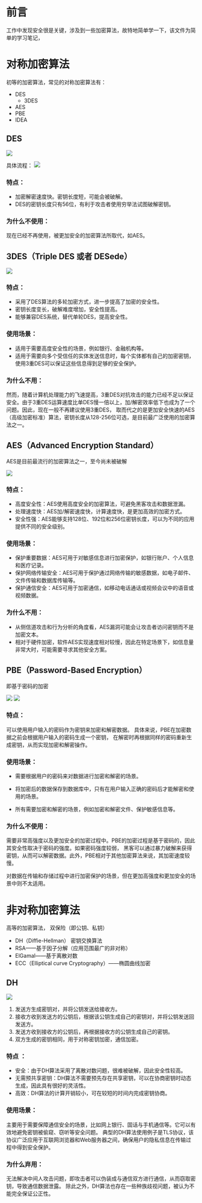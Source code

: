 # 前言
工作中发现安全很是关键，涉及到一些加密算法，故特地简单学一下，该文件为简单的学习笔记，

# 对称加密算法

初等的加密算法，常见的对称加密算法有：
- DES
  - 3DES
- AES
- PBE
- IDEA

## DES

<img src="./images/1683559989256.jpg" />

具体流程：
<img src="./images/1683561541629.jpg" />

### 特点：
- 加密解密速度快。密钥长度短，可能会被破解。
- DES的密钥长度只有56位，有利于攻击者使用穷举法试图破解密钥。

### 为什么不使用：

现在已经不再使用，被更加安全的加密算法所取代，如AES。

## 3DES（Triple DES 或者 DESede）

<img src="./images/1683562246075.jpg" />

### 特点：

- 采用了DES算法的多轮加密方式，进一步提高了加密的安全性。 
- 密钥长度变长，破解难度增加，安全性提高。 
- 能够兼容DES系统，替代单轮DES，提高安全性。

### 使用场景：

- 适用于需要高度安全性的场景，例如银行、金融机构等。
- 适用于需要向多个受信任的实体发送信息时，每个实体都有自己的加密密钥，使用3重DES可以保证这些信息得到足够的安全保护。

### 为什么不用：

然而，随着计算机处理能力的飞速提高，3重DES对抗攻击的能力已经不足以保证安全。由于3重DES运算速度比单DES慢一倍以上，加/解密效率低下也成为了一个问题。因此，现在一般不再建议使用3重DES，
取而代之的是更加安全快速的AES（高级加密标准）算法，密钥长度从128-256位可选，是目前最广泛使用的加密算法之一。

## AES（Advanced Encryption Standard）

AES是目前最流行的加密算法之一，至今尚未被破解

<img src="./images/1683635754073.jpg" />

### 特点：

- 高度安全性：AES使用高度安全的加密算法，可避免黑客攻击和数据泄漏。
- 处理速度快：AES加/解密速度快，计算速度快，是更加高效的加密方式。
- 安全性强：AES能够支持128位、192位和256位密钥长度，可以为不同的应用提供不同的安全级别。

### 使用场景：

- 保护重要数据：AES可用于对敏感信息进行加密保护，如银行账户、个人信息和医疗记录。 
- 保护网络传输安全：AES可用于保护通过网络传输的敏感数据，如电子邮件、文件传输和数据库传输等。
- 保护通信安全：AES可用于加密通信，如移动电话通话或视频会议中的语音或视频数据。

### 为什么不用：

- 从侧信道攻击和行为分析的角度看，AES漏洞可能会让攻击者访问密钥而不是加密文本。
- 相对于硬件加密，软件AES实现速度相对较慢，因此在特定场景下，如信息量非常大时，可能需要寻求其他安全方案。

## PBE（Password-Based Encryption）

即基于密码的加密

<img src="./images/1683638802575.jpg" />

<img src="./images/1683639604592.jpg" />

### 特点：

可以使用用户输入的密码作为密钥来加密和解密数据。 具体来说，PBE在加密数据之前会根据用户输入的密码生成一个密钥，
在解密时再根据同样的密码重新生成密钥，从而实现加密和解密操作。

### 使用场景：

- 需要根据用户的密码来对数据进行加密和解密的场景。

- 将加密后的数据保存到数据库中，只有在用户输入正确的密码后才能解密和使用的场景。

- 所有需要加密和解密的场景，例如加密和解密文件、保护敏感信息等。

### 为什么不使用：

需要非常高强度以及更加安全的加密过程中。PBE的加密过程是基于密码的，因此其安全性取决于密码的强度。如果密码强度较弱，
黑客可以通过暴力破解来获得密钥，从而可以解密数据。此外，PBE相对于其他加密算法来说，其加密速度较慢。

对数据在传输和存储过程中进行加密保护的场景，但在更加高强度和更加安全的场景中则不太适用。


# 非对称加密算法

高等的加密算法， 双保险（即公钥、私钥）
- DH（Diffie-Hellman） 密钥交换算法
- RSA——基于因子分解（应用范围最广的非对称）
- ElGamal——基于离散对数
- ECC（Elliptical curve Cryptography）——椭圆曲线加密

## DH

<img src="./images/1683645566322.jpg" />

1. 发送方生成密钥对，并将公钥发送给接收方。 
2. 接收方收到发送方的公钥后，根据该公钥生成自己的密钥对，并将公钥发送回发送方。 
3. 发送方收到接收方的公钥后，再根据接收方的公钥生成自己的密钥。 
4. 双方生成的密钥相同，用于对称密钥加密，通信加密。

### 特点 ：

- 安全：由于DH算法采用了离散对数问题，很难被破解，因此安全性较高。 
- 无需预共享密钥：DH算法不需要预先存在共享密钥，可以在协商密钥时动态生成，因此具有很好的灵活性。 
- 高效：DH算法的计算开销较小，可在较短的时间内完成密钥协商。

### 使用场景：

主要用于需要保障通信安全的场景，比如网上银行、固话与手机通信等。它可以有效地避免密钥被偷窥、窃听等安全问题。
典型的DH算法使用例子是TLS协议，该协议广泛应用于互联网浏览器和Web服务器之间，确保用户的隐私信息在传输过程中得到安全保护。

### 为什么弃用：

无法解决中间人攻击问题，即攻击者可以伪装成与通信双方进行通信，从而窃取密钥，导致通信数据泄露。
除此之外，DH算法也存在一些种族歧视问题，被认为不能完全保证公正性。

